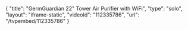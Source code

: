 {
    "title": "GermGuardian 22\" Tower Air Purifier with WiFi",
    "type": "solo",
    "layout": "iframe-static",
    "videoId": "112335786",
    "url": "\/tvpembed\/112335786"
}